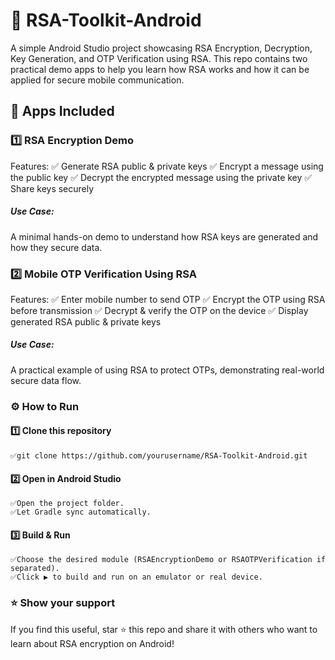 # 🔐 RSA-Toolkit-Android
A simple Android Studio project showcasing RSA Encryption, Decryption, Key Generation, and OTP Verification using RSA.
This repo contains two practical demo apps to help you learn how RSA works and how it can be applied for secure mobile communication.

## 📲 Apps Included
### 1️⃣ RSA Encryption Demo
Features:
✅ Generate RSA public & private keys
✅ Encrypt a message using the public key
✅ Decrypt the encrypted message using the private key
✅ Share keys securely

##### Use Case:
A minimal hands-on demo to understand how RSA keys are generated and how they secure data.

### 2️⃣ Mobile OTP Verification Using RSA
Features:
✅ Enter mobile number to send OTP
✅ Encrypt the OTP using RSA before transmission
✅ Decrypt & verify the OTP on the device
✅ Display generated RSA public & private keys

##### Use Case:
A practical example of using RSA to protect OTPs, demonstrating real-world secure data flow.

### ⚙️ How to Run
#### 1️⃣ Clone this repository
    ✅git clone https://github.com/yourusername/RSA-Toolkit-Android.git
#### 2️⃣ Open in Android Studio
    ✅Open the project folder.  
    ✅Let Gradle sync automatically.
#### 3️⃣ Build & Run
    ✅Choose the desired module (RSAEncryptionDemo or RSAOTPVerification if separated).
    ✅Click ▶️ to build and run on an emulator or real device.

### ⭐ Show your support
If you find this useful, star ⭐ this repo and share it with others who want to learn about RSA encryption on Android!

